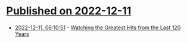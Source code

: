 # [Published on 2022-12-11](index.md)

* [2022-12-11, 06:10:51](https://news.ycombinator.com/item?id=33940581) - [Watching the Greatest Hits from the Last 120 Years](https://matthewc.dev/projects/movie-history-tour/)
